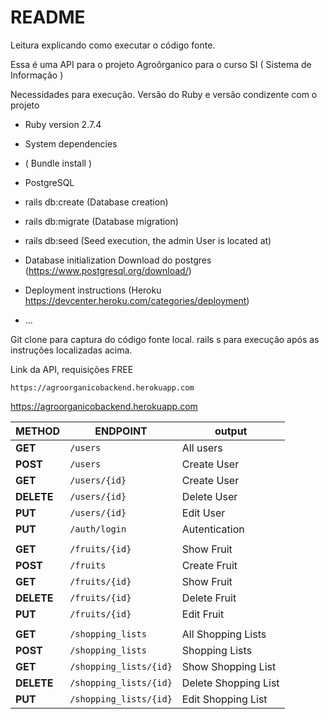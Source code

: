 

# README
Leitura explicando como executar o código fonte.

Essa é uma API para o projeto Agroôrganico para o curso SI ( Sistema de Informação )

Necessidades para execução.
Versão do Ruby e versão condizente com o projeto
* Ruby version 2.7.4

* System dependencies
* ( Bundle install )

* PostgreSQL
* rails db:create (Database creation)
* rails db:migrate (Database migration)
* rails db:seed (Seed execution, the admin User is located at)

* Database initialization
Download do postgres (https://www.postgresql.org/download/)

* Deployment instructions
(Heroku https://devcenter.heroku.com/categories/deployment)
* ...


Git clone para captura do código fonte local.
rails s para execução após as instruções localizadas acima.

Link da API, requisições FREE
	
	https://agroorganicobackend.herokuapp.com


https://agroorganicobackend.herokuapp.com

|         METHOD       |ENDPOINT                          |output                         |
|----------------|-------------------------------|-----------------------------|
|**GET**             |`/users`                       |All users       
|**POST**             |`/users`                       |Create User      
|**GET**             |`/users/{id}`                       |Create User      
|**DELETE**             |`/users/{id}`                  |Delete User       
|**PUT**             |`/users/{id}`                        |Edit User      
|**PUT**             |`/auth/login`                        |Autentication      
|            |                  |   
|**GET**             |`/fruits/{id}`                  |Show Fruit
|**POST**             |`/fruits`                       |Create Fruit      
|**GET**             |`/fruits/{id}`                  |Show Fruit
|**DELETE**             |`/fruits/{id}`                  |Delete Fruit       
|**PUT**             |`/fruits/{id}`                        |Edit Fruit      
|            |                  |   
|**GET**             |`/shopping_lists`                       |All Shopping Lists       
|**POST**             |`/shopping_lists`                       |Shopping Lists      
|**GET**             |`/shopping_lists/{id}`                  |Show Shopping List
|**DELETE**             |`/shopping_lists/{id}`                  |Delete Shopping List       
|**PUT**             |`/shopping_lists/{id}`                        |Edit Shopping List    
